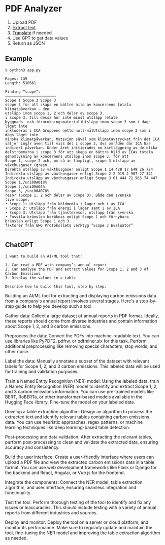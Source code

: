 # PDF Analyzer

1. Upload PDF
2. [Extract text](https://www.geeksforgeeks.org/extract-text-from-pdf-file-using-python/)
3. [Translate](https://huggingface.co/models?pipeline_tag=translation&sort=downloads) if needed
4. Use GPT to get data values
5. Return as JSON

## Example

    % python3 app.py

    Pages: 139
    Length: 510661

    Finding “scope”:
    ———————————————————————
    Scope 1 Scope 2 Scope 3
    scope 3 för att skapa en bättre bild av koncernens totala klimatpåverkan – den 
    utsläpp inom scope 1, 2 och delar av scope 3. 
    i scope 3. Till dessa hör inte minst utsläpp relate ­
    byggnads- och förbrukningsmaterial)Utsläpp inom scope 3 som i dags läget inte 
    inkluderas i ICA Gruppens netto noll-målUtsläpp inom scope 3 som i dags läget inte 
    minska klimatpåverkan. Matsvinn såväl som klimatavtrycket från det ICA säljer ingår även till viss del i scope 3, dvs områden där ICA har 
    indirekt påverkan. Under året initierades en kartläggning av de olika delströmmarna i scope 3 för att skapa en bättre bild av ICAs totala 
    genomlysning av koncernens utsläpp inom scope 3, för att 
    Scope 1, scope 2 och, om så är lämpligt, scope 3 utsläpp av växthusgaser (green­
    Direkta utsläpp av växthusgaser enligt Scope 1 14 428 17 649 26 724
    Indirekta utsläpp av växthusgaser enligt Scope 2 2 919 2 907 27 341
    Indirekta utsläpp av växthusgaser enligt Scope 3 61 444 71 565 74 447
    Scope 1,/uni00A018%
    Scope 2,/uni00A04%
    Scope 3, /uni00A078%
    resor (Scope 1, 2 och delar av Scope 3). Både den svenska 
    tive scope:
    • Scope 1: Utsläpp från köldmedia i lager och i av ICA 
    • Scope 2: Utsläpp från energi i lager samt i av ICA 
    • Scope 3: Utsläpp från tjänsteresor, utsläpp från svenska 
    • Fossila bränslen beräknas enligt Scope 1 och förnybara 
    bränslen enligt Scope 1 och 3.
    faktorer från GHG Protokollets verktyg ”Scope 3 Evaluator” 
    ———————————————————————

## ChatGPT

	I want to build an AI/ML tool that:
	
	1. Can read a PDF with company’s annual report
	2. Can analyse the PDF and extract values for Scope 1, 2 and 3 of Carbon Emissions
	3. Display the values in a table
	
	Describe how to build this tool, step by step.

Building an AI/ML tool for extracting and displaying carbon emissions data from a company's annual report involves several stages. Here's a step-by-step guide to help you develop such a tool:

Gather data:
Collect a large dataset of annual reports in PDF format. Ideally, these reports should come from diverse industries and contain information about Scope 1, 2, and 3 carbon emissions.

Preprocess the data:
Convert the PDFs into machine-readable text. You can use libraries like PyPDF2, pdfrw, or pdfminer.six for this task. Perform additional preprocessing like removing special characters, stop words, and other noise.

Label the data:
Manually annotate a subset of the dataset with relevant labels for Scope 1, 2, and 3 carbon emissions. This labeled data will be used for training and validation purposes.

Train a Named Entity Recognition (NER) model:
Using the labeled data, train a Named Entity Recognition (NER) model to identify and extract Scope 1, 2, and 3 carbon emissions information. You can use pre-trained models like BERT, RoBERTa, or other transformer-based models available in the Hugging Face library. Fine-tune the model on your labeled data.

Develop a table extraction algorithm:
Design an algorithm to process the extracted text and identify relevant tables containing carbon emissions data. You can use heuristic approaches, regex patterns, or machine learning techniques like deep learning-based table detection.

Post-processing and data validation:
After extracting the relevant tables, perform post-processing to clean and validate the extracted data, ensuring accuracy and consistency.

Build the user interface:
Create a user-friendly interface where users can upload a PDF file and view the extracted carbon emissions data in a table format. You can use web development frameworks like Flask or Django for the backend and React, Angular, or Vue.js for the frontend.

Integrate the components:
Connect the NER model, table extraction algorithm, and user interface, ensuring seamless integration and functionality.

Test the tool:
Perform thorough testing of the tool to identify and fix any issues or inaccuracies. This should include testing with a variety of annual reports from different industries and sources.

Deploy and monitor:
Deploy the tool on a server or cloud platform, and monitor its performance. Make sure to regularly update and maintain the tool, fine-tuning the NER model and improving the table extraction algorithm as needed.
